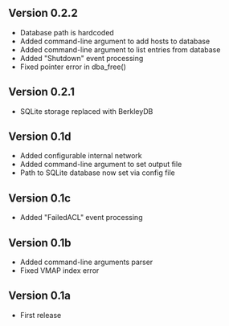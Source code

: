 ## Version 0.2.2
* Database path is hardcoded
* Added command-line argument to add hosts to database
* Added command-line argument to list entries from database
* Added "Shutdown" event processing
* Fixed pointer error in dba_free()

## Version 0.2.1
* SQLite storage replaced with BerkleyDB

## Version 0.1d
* Added configurable internal network
* Added command-line argument to set output file
* Path to SQLite database now set via config file

## Version 0.1c
* Added "FailedACL" event processing

## Version 0.1b
* Added command-line arguments parser
* Fixed VMAP index error

## Version 0.1a
* First release

